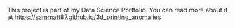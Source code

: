 This project is part of my Data Science Portfolio. You can read more about it at https://sammatt87.github.io/3d_printing_anomalies
